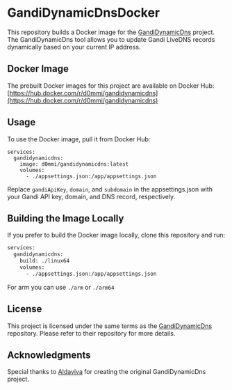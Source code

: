 # GandiDynamicDnsDocker

This repository builds a Docker image for the [GandiDynamicDns](https://github.com/Aldaviva/GandiDynamicDns) project. The GandiDynamicDns tool allows you to update Gandi LiveDNS records dynamically based on your current IP address.

## Docker Image

The prebuilt Docker images for this project are available on Docker Hub:  
[https://hub.docker.com/r/d0mmi/gandidynamicdns](https://hub.docker.com/r/d0mmi/gandidynamicdns)

## Usage

To use the Docker image, pull it from Docker Hub:

```
services:
  gandidynamicdns:
    image: d0mmi/gandidynamicdns:latest
    volumes:
      - ./appsettings.json:/app/appsettings.json
```


Replace `gandiApiKey`, `domain`, and `subdomain` in the appsettings.json with your Gandi API key, domain, and DNS record, respectively.

## Building the Image Locally

If you prefer to build the Docker image locally, clone this repository and run:

```bash
services:
  gandidynamicdns:
    build: ./linux64
    volumes:
      - ./appsettings.json:/app/appsettings.json
```

For arm you can use `./arm` or `./arm64`

## License

This project is licensed under the same terms as the [GandiDynamicDns](https://github.com/Aldaviva/GandiDynamicDns) repository. Please refer to their repository for more details.

## Acknowledgments

Special thanks to [Aldaviva](https://github.com/Aldaviva) for creating the original GandiDynamicDns project.